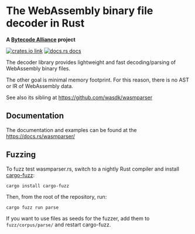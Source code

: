 # The WebAssembly binary file decoder in Rust

**A [Bytecode Alliance](https://bytecodealliance.org/) project**

[![crates.io link](https://img.shields.io/crates/v/wasmparser.svg)](https://crates.io/crates/wasmparser)
[![docs.rs docs](https://img.shields.io/static/v1?label=docs&message=wasmparser&color=blue&style=flat-square)](https://docs.rs/wasmparser/)

The decoder library provides lightweight and fast decoding/parsing of WebAssembly binary files.

The other goal is minimal memory footprint. For this reason, there is no AST or IR of WebAssembly data.

See also its sibling at https://github.com/wasdk/wasmparser


## Documentation

The documentation and examples can be found at the https://docs.rs/wasmparser/


## Fuzzing

To fuzz test wasmparser.rs, switch to a nightly Rust compiler and install [cargo-fuzz]:

```
cargo install cargo-fuzz
```

Then, from the root of the repository, run:

```
cargo fuzz run parse
```

If you want to use files as seeds for the fuzzer, add them to `fuzz/corpus/parse/` and restart cargo-fuzz.

[cargo-fuzz]: https://github.com/rust-fuzz/cargo-fuzz
